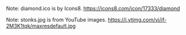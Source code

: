 Note: diamond.ico is by Icons8.
   https://icons8.com/icon/17333/diamond

Note: stonks.jpg is from YouTube images.
   https://i.ytimg.com/vi/if-2M3K1tqk/maxresdefault.jpg


